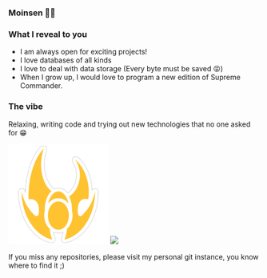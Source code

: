 ### Moinsen 👋🏾

### What I reveal to you

- I am always open for exciting projects!
- I love databases of all kinds
- I love to deal with data storage (Every byte must be saved 😝)
- When I grow up, I would love to program a new edition of Supreme Commander.

### The vibe

Relaxing, writing code and trying out new technologies that no one asked for 😁

<img src="./seraphim-sticker.png" alt="seraphim-sticker-logo" width="200"/> ![](https://github-readme-stats.vercel.app/api?username=leontutte&show_icons=true&theme=transparent)


If you miss any repositories, please visit my personal git instance, you know where to find it ;)
